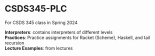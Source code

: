# CSDS345-PLC

For CSDS 345 class in Spring 2024

**Interpreters**: contains interpreters of different levels  
**Practices**: Practice assignments for Racket (Scheme), Haskell, and tail recursion  
**Lecture Examples**: from lectures
